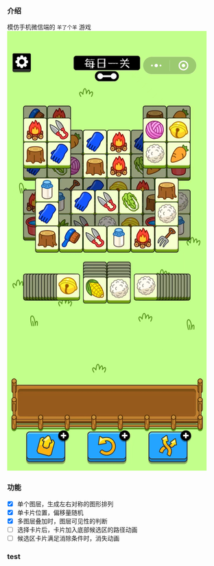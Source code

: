 ### 介绍

模仿手机微信端的 `羊了个羊` 游戏
![game|200](./screenshots//game.png)

### 功能

- [x] 单个图层，生成左右对称的图形排列
- [x] 单卡片位置，偏移量随机
- [x] 多图层叠加时，图层可见性的判断
- [ ] 选择卡片后，卡片加入底部候选区的路径动画
- [ ] 候选区卡片满足消除条件时，消失动画

### test